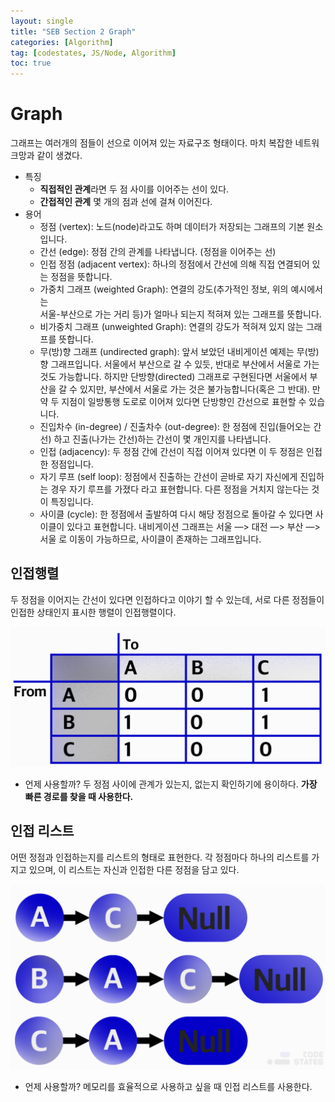 ```yaml
---
layout: single
title: "SEB Section 2 Graph"
categories: [Algorithm]
tag: [codestates, JS/Node, Algorithm]
toc: true
---
```


# Graph

그래프는 여러개의 점들이 선으로 이어져 있는 자료구조 형태이다. 마치 복잡한 네트워크망과 같이 생겼다.

- 특징
  - **직접적인 관계**라면 두 점 사이를 이어주는 선이 있다.
  - **간접적인 관계** 몇 개의 점과 선에 걸쳐 이어진다.
- 용어
  - 정점 (vertex): 노드(node)라고도 하며 데이터가 저장되는 그래프의 기본 원소입니다.
  - 간선 (edge): 정점 간의 관계를 나타냅니다. (정점을 이어주는 선)
  - 인접 정점 (adjacent vertex): 하나의 정점에서 간선에 의해 직접 연결되어 있는
    정점을 뜻합니다.
  - 가중치 그래프 (weighted Graph): 연결의 강도(추가적인 정보, 위의 예시에서는  
    서울-부산으로 가는 거리 등)가 얼마나 되는지 적혀져 있는 그래프를 뜻합니다.
  - 비가중치 그래프 (unweighted Graph): 연결의 강도가 적혀져 있지 않는 그래프를
    뜻합니다.
  - 무(방)향 그래프 (undirected graph): 앞서 보았던 내비게이션 예제는 무(방)향
    그래프입니다. 서울에서 부산으로 갈 수 있듯, 반대로 부산에서 서울로 가는 것도 가능합니다.
    하지만 단방향(directed) 그래프로 구현된다면 서울에서 부산을 갈 수 있지만, 부산에서
    서울로 가는 것은 불가능합니다(혹은 그 반대). 만약 두 지점이 일방통행 도로로 이어져 있다면 단방향인 간선으로 표현할 수 있습니다.
  - 진입차수 (in-degree) / 진출차수 (out-degree): 한 정점에 진입(들어오는 간선)
    하고 진출(나가는 간선)하는 간선이 몇 개인지를 나타냅니다.
  - 인접 (adjacency): 두 정점 간에 간선이 직접 이어져 있다면 이 두 정점은 인접한
    정점입니다.
  - 자기 루프 (self loop): 정점에서 진출하는 간선이 곧바로 자기 자신에게 진입하는
    경우 자기 루프를 가졌다 라고 표현합니다. 다른 정점을 거치지 않는다는 것이 특징입니다.
  - 사이클 (cycle): 한 정점에서 출발하여 다시 해당 정점으로 돌아갈 수 있다면 사이클이
    있다고 표현합니다. 내비게이션 그래프는 서울 —> 대전 —> 부산 —> 서울 로 이동이 가능하므로, 사이클이 존재하는 그래프입니다.

## 인접행렬

두 정점을 이어지는 간선이 있다면 인접하다고 이야기 할 수 있는데, 서로 다른 정점들이 인접한 상태인지 표시한 행렬이 인접행렬이다.

<img src="/assets/images/graph.png">

- 언제 사용할까?
  두 정점 사이에 관계가 있는지, 없는지 확인하기에 용이하다.
  **가장 빠른 경로를 찾을 때 사용한다.**

## 인접 리스트

어떤 정점과 인접하는지를 리스트의 형태로 표현한다. 각 정점마다 하나의 리스트를 가지고 있으며, 이 리스트는 자신과 인접한 다른 정점을 담고 있다.

<img src="/assets/images/list.png">

- 언제 사용할까?
  메모리를 효율적으로 사용하고 싶을 때 인접 리스트를 사용한다.
